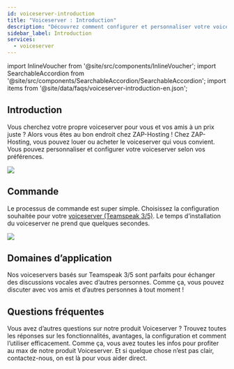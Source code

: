 ```yaml
---
id: voiceserver-introduction
title: "Voiceserver : Introduction"
description: "Découvrez comment configurer et personnaliser votre voiceserver abordable pour des discussions vocales fluides avec vos amis et communautés → En savoir plus maintenant"
sidebar_label: Introduction
services:
  - voiceserver
---
```


import InlineVoucher from '@site/src/components/InlineVoucher';
import SearchableAccordion from '@site/src/components/SearchableAccordion/SearchableAccordion';
import items from '@site/data/faqs/voiceserver-introduction-en.json';

## Introduction
Vous cherchez votre propre voiceserver pour vous et vos amis à un prix juste ? Alors vous êtes au bon endroit chez ZAP-Hosting ! Chez ZAP-Hosting, vous pouvez louer ou acheter le voiceserver qui vous convient. Vous pouvez personnaliser et configurer votre voiceserver selon vos préférences.

![](https://screensaver01.zap-hosting.com/index.php/s/djFp86XmJBNsG3D/preview)

<InlineVoucher />

## Commande
Le processus de commande est super simple. Choisissez la configuration souhaitée pour votre [voiceserver (Teamspeak 3/5)](https://zap-hosting.com/en/shop/product/teamspeak3-server/). Le temps d’installation du voiceserver ne prend que quelques secondes.

![](https://screensaver01.zap-hosting.com/index.php/s/tKbF8JrHTw6cGMn/preview)

## Domaines d’application
Nos voiceservers basés sur Teamspeak 3/5 sont parfaits pour échanger des discussions vocales avec d’autres personnes. Comme ça, vous pouvez discuter avec vos amis et d’autres personnes à tout moment !

## Questions fréquentes
Vous avez d’autres questions sur notre produit Voiceserver ? Trouvez toutes les réponses sur les fonctionnalités, avantages, la configuration et comment l’utiliser efficacement. Comme ça, vous avez toutes les infos pour profiter au max de notre produit Voiceserver. Et si quelque chose n’est pas clair, contactez-nous, on est là pour vous aider direct.
<SearchableAccordion items={items} />

<InlineVoucher />